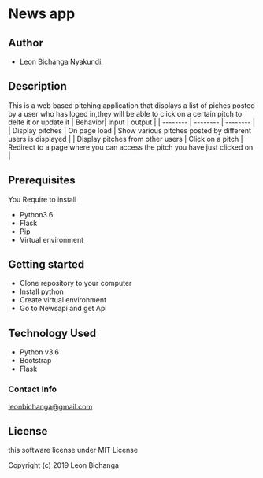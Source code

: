# News app

## Author

* Leon Bichanga Nyakundi.

## Description

This is a web based pitching application that displays a list of piches posted by a user who has loged in,they will be able to click on a certain pitch to delte it  or update it
| Behavior| input | output |
| -------- | -------- | -------- |
| Display pitches   | On page load | Show various pitches posted by different users is displayed |
| Display pitches from other users | Click on a pitch  | Redirect to a page where you can access the pitch you have just clicked on |
## Prerequisites

You Require to install

* Python3.6
* Flask
* Pip
* Virtual environment

## Getting started

* Clone repository to your computer
* Install python
* Create virtual environment
* Go to Newsapi and get Api

## Technology Used

* Python v3.6
* Bootstrap
* Flask

### Contact Info

leonbichanga@gmail.com
## License

this software license under MIT License

Copyright (c) 2019 Leon Bichanga